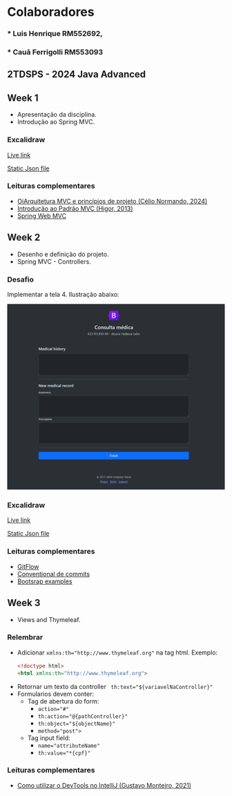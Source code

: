 # Colaboradores
### * Luis Henrique RM552692,
### * Cauã Ferrigolli RM553093

## 2TDSPS - 2024	Java Advanced

## Week 1 

* Apresentação da disciplina.
* Introdução ao Spring MVC.

### Excalidraw
[Live link](https://excalidraw.com/#room=02d1ce26a474992a7adc,9jG4fZGPh7wHA75FtiKiLA)

[Static Json file](readme-files/excalidraw/week1.excalidraw)

### Leituras complementares
* [OiArquitetura MVC e princípios de projeto (Célio Normando, 2024)](https://medium.com/@celionormando/arquitetura-mvc-e-princ%C3%ADpios-de-projeto-3d0b278ef910)
* [Introdução ao Padrão MVC (Higor, 2013)](https://www.devmedia.com.br/introducao-ao-padrao-mvc/29308)
* [Spring Web MVC](https://docs.spring.io/spring-framework/reference/web/webmvc.html)

## Week 2

* Desenho e definição do projeto.
* Spring MVC - Controllers.

### Desafio

Implementar a tela 4. Ilustração abaixo:

![](readme-files/ilustracoes/ilustracao-week2-desafio.png "Desafio da week 2")

### Excalidraw
[Live link](https://excalidraw.com/#room=8c790a47dcdf6ee3b2a2,EUPJUq0iFe9_EA3jl06qAg)

[Static Json file](readme-files/excalidraw/week2.excalidraw)

### Leituras complementares
* [GitFlow](https://www.atlassian.com/git/tutorials/comparing-workflows/gitflow-workflow)
* [Conventional de commits](https://www.conventionalcommits.org/en/v1.0.0/#summary)
* [Bootsrap examples](https://getbootstrap.com/docs/5.3/examples/)


## Week 3

* Views and Thymeleaf.

### Relembrar

* Adicionar `xmlns:th="http://www.thymeleaf.org"` na tag html.
    Exemplo: 
    ```html
  <!doctype html>  
  <html xmlns:th="http://www.thymeleaf.org">
    ```
* Retornar um texto da controller ` th:text="${variavelNaController}"`
* Formularios devem conter:
  * Tag de abertura do form:
      * `action="#"`
      * `th:action="@{pathController}"`
      * `th:object="${objectName}"`
      * `method="post">`
  * Tag input field:
      *  `name="attributeName"`
      * `th:value="*{cpf}"`

### Leituras complementares
* [Como utilizar o DevTools no IntelliJ (Gustavo Monteiro, 2021)](https://omonteirox.medium.com/como-utilizar-o-devtools-no-intellij-f50344b5ec93)